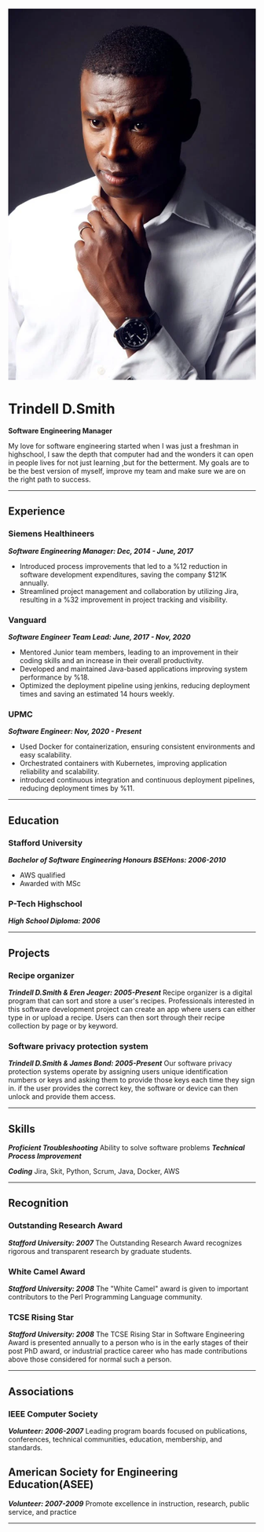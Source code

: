 ![pixels](pixelspic.webp)<br>
# Trindell D.Smith 

**Software Engineering Manager**

My love for software engineering started when I was just a freshman in highschool, I saw the depth that computer had and the wonders it can open in people lives for not just learning ,but for the betterment. My goals are to be the best version of myself, improve my team and make sure we are on the right path to success. 

<hr>

## Experience 
### Siemens Healthineers
***Software Engineering Manager: Dec, 2014 - June, 2017*** 
* Introduced process improvements that led to a %12 reduction in software development expenditures, saving the company $121K annually.
* Streamlined project management and collaboration by utilizing Jira, resulting in a %32 improvement in project tracking and visibility. 

### Vanguard 
***Software Engineer Team Lead: June, 2017 - Nov, 2020***
* Mentored Junior team members, leading to an improvement in their coding skills and an increase in their overall productivity.
* Developed and maintained Java-based applications improving system performance by %18. 
* Optimized the deployment pipeline using jenkins, reducing deployment times and saving an estimated 14 hours weekly. 

### UPMC 
***Software Engineer: Nov, 2020 - Present***
* Used Docker for containerization, ensuring consistent environments and easy scalability.
* Orchestrated containers with Kubernetes, improving application reliability and scalability. 
* introduced continuous integration and continuous deployment pipelines, reducing deployment times by %11. 

<hr>

## Education
### Stafford University 
***Bachelor of Software Engineering Honours BSEHons: 2006-2010***
* AWS qualified 
* Awarded with MSc

### P-Tech Highschool 
***High School Diploma: 2006***


<hr>

## Projects
### Recipe organizer
***Trindell D.Smith & Eren Jeager: 2005-Present***
Recipe organizer is a digital program that can sort and store a user's recipes. Professionals interested in this software development project can create an app where users can either type in or upload a recipe. Users can then sort through their recipe collection by page or by keyword.

### Software privacy protection system
***Trindell D.Smith & James Bond: 2005-Present*** 
Our software privacy protection systems operate by assigning users unique identification numbers or keys and asking them to provide those keys each time they sign in. if the user provides the correct key, the software or device can then unlock and provide them access.


<hr>

## Skills 
***Proficient Troubleshooting***
Ability to solve software problems 
***Technical Process Improvement***

***Coding***
Jira, Skit, Python, Scrum, Java, Docker, AWS 
<hr>

## Recognition
### Outstanding Research Award 
***Stafford University: 2007***
The Outstanding Research Award recognizes rigorous and transparent research by graduate students. 

### White Camel Award
***Stafford University: 2008***
The "White Camel" award is given to important contributors to the Perl Programming Language community.

### TCSE Rising Star
***Stafford University: 2008***
The TCSE Rising Star in Software Engineering Award is presented annually to a person who is in the early stages of their post PhD award, or industrial practice career who has made contributions above those considered for normal such a person.

<hr>

## Associations 
### IEEE Computer Society 
***Volunteer: 2006-2007***
Leading program boards focused on publications, conferences, technical communities, education, membership, and standards. 

## American Society for Engineering Education(ASEE)
***Volunteer: 2007-2009***
Promote excellence in instruction, research, public service, and practice

<hr>